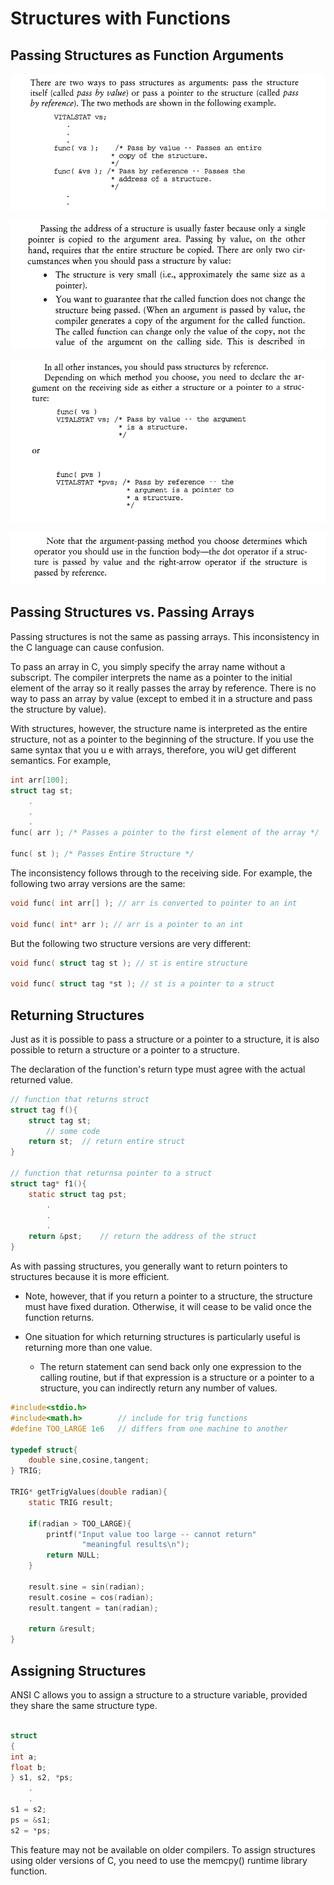# Structures with Functions

## Passing Structures as Function Arguments

![](img/f_1.png)

![](img/f_2.png)

![](img/f_3.png)

![](img/f_4.png)

## Passing Structures vs. Passing Arrays

Passing structures is not the same as passing arrays. This inconsistency
in the C language can cause confusion.

To pass an array in C, you simply specify the array name without a
subscript. The compiler interprets the name as a pointer to the initial
element of the array so it really passes the array by reference. There is
no way to pass an array by value (except to embed it in a structure and
pass the structure by value).

With structures, however, the structure name is interpreted as the
entire structure, not as a pointer to the beginning of the structure. If you
use the same syntax that you u e with arrays, therefore, you wiU get
different semantics. For example,

```c
int arr[100];
struct tag st;
    .
    .
    .
func( arr ); /* Passes a pointer to the first element of the array */
              
func( st ); /* Passes Entire Structure */   

```


The inconsistency follows through to the receiving side. For example,
the following two array versions are the same:

```c
void func( int arr[] ); // arr is converted to pointer to an int

void func( int* arr ); // arr is a pointer to an int
```

But the following two structure versions are very different:

```c
void func( struct tag st ); // st is entire structure

void func( struct tag *st ); // st is a pointer to a struct
```

## Returning Structures

Just as it is possible to pass a structure or a pointer to a structure, it is also
possible to return a structure or a pointer to a structure. 

The declaration of the function's return type must agree with the actual returned value.

```c
// function that returns struct
struct tag f(){
    struct tag st;
        // some code
    return st;  // return entire struct    
}

// function that returnsa pointer to a struct
struct tag* f1(){
    static struct tag pst;
        .
        .
        .
    return &pst;    // return the address of the struct
}
```

As with passing structures, you generally want to return pointers to
structures because it is more efficient.
* Note, however, that if you return a
  pointer to a structure, the structure must have fixed duration. Otherwise,
  it will cease to be valid once the function returns.

* One situation for which returning structures is particularly useful is returning
  more than one value.
    * The return statement can send back only one
      expression to the calling routine, but if that expression is a structure or a
      pointer to a structure, you can indirectly return any number of values.

```c
#include<stdio.h>
#include<math.h>        // include for trig functions
#define TOO_LARGE 1e6   // differs from one machine to another

typedef struct{
    double sine,cosine,tangent;
} TRIG;

TRIG* getTrigValues(double radian){
    static TRIG result;
    
    if(radian > TOO_LARGE){
        printf("Input value too large -- cannot return"
                "meaningful results\n");
        return NULL;        
    }
    
    result.sine = sin(radian);
    result.cosine = cos(radian);
    result.tangent = tan(radian);
    
    return &result;
}


```        

## Assigning Structures

ANSI C allows you to assign a structure to a structure variable, provided
they share the same structure type.

```c

struct
{
int a;
float b;
} s1, s2, *ps;
    .
    .
s1 = s2;
ps = &s1;
s2 = *ps; 

```

This feature may not be available on older compilers. To assign structures
using older versions of C, you need to use the memcpy() runtime library
function.